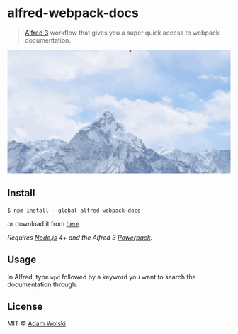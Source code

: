 # alfred-webpack-docs

> [Alfred 3](https://www.alfredapp.com) workflow that gives you a super quick access to webpack documentation. 

<img src="https://raw.githubusercontent.com/wolasss/alfred-webpack-docs/master/alfred-webpack-docs.gif">

## Install

```
$ npm install --global alfred-webpack-docs
```

or download it from [here](https://raw.githubusercontent.com/wolasss/alfred-webpack-docs/master/alfred-webpack-docs.alfredworkflow)

*Requires [Node.js](https://nodejs.org) 4+ and the Alfred 3 [Powerpack](https://www.alfredapp.com/powerpack/).*

## Usage

In Alfred, type `wpd` followed by a keyword you want to search the documentation through.

## License

MIT © [Adam Wolski](https://adamwolski.com)